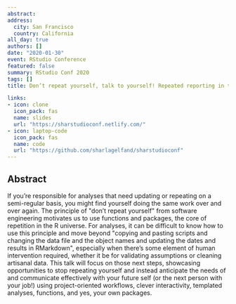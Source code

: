 ```yaml
---
abstract: 
address:
  city: San Francisco
  country: California
all_day: true
authors: []
date: "2020-01-30"
event: RStudio Conference
featured: false
summary: RStudio Conf 2020
tags: []
title: Don’t repeat yourself, talk to yourself! Repeated reporting in the R universe

links:
- icon: clone
  icon_pack: fas
  name: slides
  url: "https://sharstudioconf.netlify.com/"
- icon: laptop-code
  icon_pack: fas
  name: code
  url: "https://github.com/sharlagelfand/sharstudioconf"
---
```


## Abstract

If you’re responsible for analyses that need updating or repeating on a semi-regular basis, you might find yourself doing the same work over and over again. The principle of "don’t repeat yourself" from software engineering motivates us to use functions and packages, the core of repetition in the R universe. For analyses, it can be difficult to know how to use this principle and move beyond "copying and pasting scripts and changing the data file and the object names and updating the dates and results in RMarkdown", especially when there’s some element of human intervention required, whether it be for validating assumptions or cleaning artisanal data. This talk will focus on those next steps, showcasing opportunities to stop repeating yourself and instead anticipate the needs of and communicate effectively with your future self (or the next person with your job!) using project-oriented workflows, clever interactivity, templated analyses, functions, and yes, your own packages.
